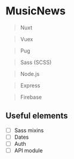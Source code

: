 # MusicNews

> Nuxt

> Vuex

> Pug

> Sass (SCSS)

> Node.js

> Express

> Firebase

## Useful elements

- [ ] Sass mixins
- [ ] Dates
- [ ] Auth
- [ ] API module
